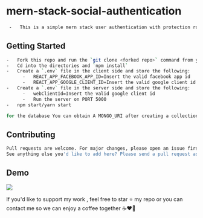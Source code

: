 # mern-stack-social-authentication

```bash
 -   This is a simple mern stack user authentication with protection routes and full inputs validations. There is also a social login option, to login using your facebook or Google accounts. it's made in the purpose of learning and i'm willing to impliment and add more features in the future 
```

## Getting Started

```bash
-   Fork this repo and run the `git clone <forked repo>` command from your terminal/bash
-   Cd into the directories and `npm install`
-   Create a `.env` file in the client side and store the following:
      -   REACT_APP_FACEBOOK_APP_ID=Insert the valid facebook app id
      -   REACT_APP_GOOGLE_CLIENT_ID=Insert the valid google client id
-   Create a `.env` file in the server side and store the following:
      -   webClientId=Insert the valid google client id
      -   Run the server on PORT 5000
-   npm start/yarn start
```

```bash
for the database You can obtain A MONGO_URI after creating a collection on [mongodb atlas](https://www.mongodb.com/cloud/atlas). For the GOOGLE_CLIENT_ID and the FACEBOOK_APP_ID, you will need to go through the Google developer console and the facebook developer accounts page respectively
```

 


## Contributing


```bash
Pull requests are welcome. For major changes, please open an issue first to discuss what you would like to change.
See anything else you'd like to add here? Please send a pull request as well!
```

## Demo 

<img src="https://github.com/mohamedzhioua/mern-stack-social-authentication/blob/main/client/src/assets/mern-stack-social-authentication_demo.gif" >


<p> If you'd like to support my work , feel free to star ⭐
              my repo or you can contact me so we can enjoy a coffee together ☕️❤️‍🔥</p>


